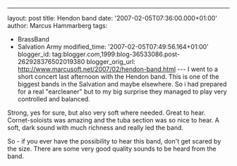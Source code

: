 ---
layout: post
title: Hendon band
date: '2007-02-05T07:36:00.000+01:00'
author: Marcus Hammarberg
tags:
  - BrassBand
  - Salvation Army
modified_time: '2007-02-05T07:49:56.164+01:00'
blogger_id: tag:blogger.com,1999:blog-36533086.post-262928376502019380
blogger_orig_url: http://www.marcusoft.net/2007/02/hendon-band.html ---
I went to a short concert last afternoon with the Hendon band. This is one of the
biggest bands in the Salvation and maybe elsewhere. So i had prepared
for a real "earcleaner" but to my big <span
id="SPELLING_ERROR_2" class="blsp-spelling-corrected">surprise
they managed to play very controlled and balanced.

Strong, yes for sure, but also very soft where needed. Great to hear.
Cornet-soloists was amazing and the tuba
section was so nice to hear. A soft, dark sound with much richness and
really led the band.

So - if you ever have the possibility to hear this band,
don't get scared by the size. There are some very good quality sounds to
be heard from the band.

